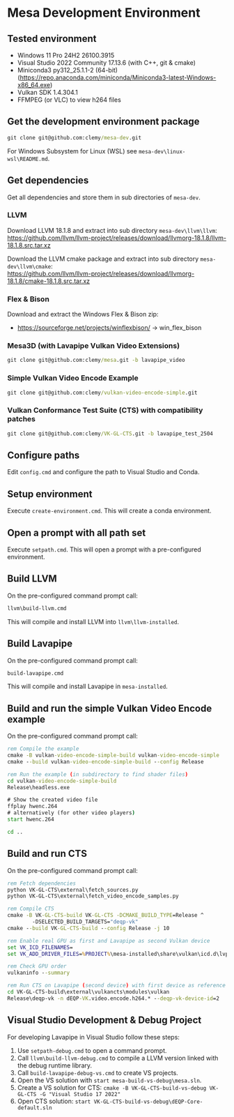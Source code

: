 # Mesa Development Environment

## Tested environment
* Windows 11 Pro 24H2 26100.3915
* Visual Studio 2022 Community 17.13.6 (with C++, git & cmake)
* Miniconda3 py312_25.1.1-2 (64-bit)
  (https://repo.anaconda.com/miniconda/Miniconda3-latest-Windows-x86_64.exe)
* Vulkan SDK 1.4.304.1
* FFMPEG (or VLC) to view h264 files

## Get the development environment package
```cmd
git clone git@github.com:clemy/mesa-dev.git
```

For Windows Subsystem for Linux (WSL) see `mesa-dev\linux-wsl\README.md`.

## Get dependencies
Get all dependencies and store them in sub directories of `mesa-dev`.

### LLVM
Download LLVM 18.1.8 and extract into sub directory `mesa-dev\llvm\llvm`:  
https://github.com/llvm/llvm-project/releases/download/llvmorg-18.1.8/llvm-18.1.8.src.tar.xz

Download the LLVM cmake package and extract into sub directory `mesa-dev\llvm\cmake`:  
https://github.com/llvm/llvm-project/releases/download/llvmorg-18.1.8/cmake-18.1.8.src.tar.xz

### Flex & Bison
Download and extract the Windows Flex & Bison zip:
* https://sourceforge.net/projects/winflexbison/ -> win_flex_bison

### Mesa3D (with Lavapipe Vulkan Video Extensions)
```cmd
git clone git@github.com:clemy/mesa.git -b lavapipe_video
```

### Simple Vulkan Video Encode Example
```cmd
git clone git@github.com:clemy/vulkan-video-encode-simple.git
```

### Vulkan Conformance Test Suite (CTS) with compatibility patches
```cmd
git clone git@github.com:clemy/VK-GL-CTS.git -b lavapipe_test_2504
```

## Configure paths
Edit `config.cmd` and configure the path to Visual Studio and Conda.

## Setup environment
Execute `create-environment.cmd`. This will create a conda environment.

## Open a prompt with all path set
Execute `setpath.cmd`.
This will open a prompt with a pre-configured environment.

## Build LLVM
On the pre-configured command prompt call:
```cmd
llvm\build-llvm.cmd
```
This will compile and install LLVM into `llvm\llvm-installed`.

## Build Lavapipe
On the pre-configured command prompt call:
```cmd
build-lavapipe.cmd
```
This will compile and install Lavapipe in `mesa-installed`.

## Build and run the simple Vulkan Video Encode example
On the pre-configured command prompt call:
```cmd
rem Compile the example
cmake -B vulkan-video-encode-simple-build vulkan-video-encode-simple
cmake --build vulkan-video-encode-simple-build --config Release

rem Run the example (in subdirectory to find shader files)
cd vulkan-video-encode-simple-build
Release\headless.exe

# Show the created video file
ffplay hwenc.264
# alternatively (for other video players)
start hwenc.264

cd ..
```

## Build and run CTS
On the pre-configured command prompt call:
```cmd
rem Fetch dependencies
python VK-GL-CTS\external\fetch_sources.py
python VK-GL-CTS\external\fetch_video_encode_samples.py

rem Compile CTS
cmake -B VK-GL-CTS-build VK-GL-CTS -DCMAKE_BUILD_TYPE=Release ^
        -DSELECTED_BUILD_TARGETS="deqp-vk"
cmake --build VK-GL-CTS-build --config Release -j 10

rem Enable real GPU as first and Lavapipe as second Vulkan device
set VK_ICD_FILENAMES=
set VK_ADD_DRIVER_FILES=%PROJECT%\mesa-installed\share\vulkan\icd.d\lvp_icd.x86_64.json

rem Check GPU order
vulkaninfo --summary

rem Run CTS on Lavapipe (second device) with first device as reference decoder
cd VK-GL-CTS-build\external\vulkancts\modules\vulkan
Release\deqp-vk -n dEQP-VK.video.encode.h264.* --deqp-vk-device-id=2
```

## Visual Studio Development & Debug Project
For developing Lavapipe in Visual Studio follow these steps:

1. Use `setpath-debug.cmd` to open a command prompt.
2. Call `llvm\build-llvm-debug.cmd` to compile a LLVM version
   linked with the debug runtime library.
3. Call `build-lavapipe-debug-vs.cmd` to create VS projects.
4. Open the VS solution with `start mesa-build-vs-debug\mesa.sln`.
5. Create a VS solution for CTS:
   `cmake -B VK-GL-CTS-build-vs-debug VK-GL-CTS -G "Visual Studio 17 2022"`
6. Open CTS solution: `start VK-GL-CTS-build-vs-debug\dEQP-Core-default.sln`